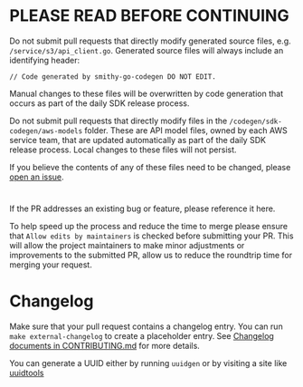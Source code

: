# **PLEASE READ BEFORE CONTINUING**

Do not submit pull requests that directly modify generated source files, e.g. `/service/s3/api_client.go`. Generated source files will always include an identifying header:

```
// Code generated by smithy-go-codegen DO NOT EDIT.
```

Manual changes to these files will be overwritten by code generation that occurs as part of the daily SDK release process.

Do not submit pull requests that directly modify files in the `/codegen/sdk-codegen/aws-models` folder. These are API model files, owned by each AWS service team, that are updated automatically as part of the daily SDK release process. Local changes to these files will not persist.

If you believe the contents of any of these files need to be changed, please [open an issue](https://github.com/aws/aws-sdk-go-v2/issues/new/choose).

#

If the PR addresses an existing bug or feature, please reference it here.

To help speed up the process and reduce the time to merge please ensure that `Allow edits by maintainers` is checked before submitting your PR. This will allow the project maintainers to make minor adjustments or improvements to the submitted PR, allow us to reduce the roundtrip time for merging your request.

# Changelog

Make sure that your pull request contains a changelog entry. You can run `make external-changelog` to create a placeholder entry. See [Changelog documents in CONTRIBUTING.md](aws/aws-sdk-go-v2/blob/main/CONTRIBUTING.md#changelog-documents) for more details.

You can generate a UUID either by running `uuidgen` or by visiting a site like [uuidtools](https://www.uuidtools.com/v4)